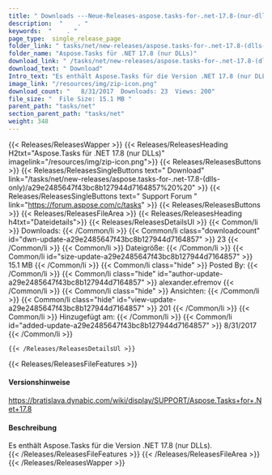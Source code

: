 ```yaml
---
title: " Downloads ---Neue-Releases-aspose.tasks-for-.net-17.8-(nur-dlls) . "
description:  "    . " 
keywords:  "    . " 
page_type:  single_release_page
folder_link: " tasks/net/new-releases/aspose.tasks-for-.net-17.8-(dlls-only)/"
folder_name: "Aspose.Tasks für .NET 17.8 (nur DLLs)"
download_link: " /tasks/net/new-releases/aspose.tasks-for-.net-17.8-(dlls-only)/a29e2485647f43bc8b127944d7164857"
download_text: " Download"
Intro_text: "Es enthält Aspose.Tasks für die Version .NET 17.8 (nur DLLs)."
image_link: "/resources/img/zip-icon.png"
download_count: "   8/31/2017  Downloads: 23  Views: 200"
file_size: "  File Size: 15.1 MB "
parent_path: "tasks/net"
section_parent_path: "tasks/net"
weight: 348
---
```


{{< Releases/ReleasesWapper >}}
  {{< Releases/ReleasesHeading H2txt="Aspose.Tasks für .NET 17.8 (nur DLLs)" imagelink="/resources/img/zip-icon.png">}}
  {{< Releases/ReleasesButtons >}}
    {{< Releases/ReleasesSingleButtons text=" Download" link="/tasks/net/new-releases/aspose.tasks-for-.net-17.8-(dlls-only)/a29e2485647f43bc8b127944d7164857%20%20" >}}
    {{< Releases/ReleasesSingleButtons text=" Support Forum " link="https://forum.aspose.com/c/tasks" >}}
  {{< Releases/ReleasesButtons >}}
  {{< Releases/ReleasesFileArea >}}
    {{< Releases/ReleasesHeading h4txt="Dateidetails">}}
    {{< Releases/ReleasesDetailsUl >}}
            {{< Common/li >}} Downloads: {{< /Common/li >}}
      {{< Common/li class="downloadcount" id="dwn-update-a29e2485647f43bc8b127944d7164857" >}} 23 {{< /Common/li >}}
      {{< Common/li >}} Dateigröße: {{< /Common/li >}}
      {{< Common/li id="size-update-a29e2485647f43bc8b127944d7164857" >}} 15.1 MB {{< /Common/li >}} 
      {{< Common/li  class="hide" >}} Posted By: {{< /Common/li >}} 
      {{< Common/li class="hide" id="author-update-a29e2485647f43bc8b127944d7164857" >}} alexander.efremov {{< /Common/li >}}
      {{< Common/li class="hide" >}} Ansichten: {{< /Common/li >}}
      {{< Common/li class="hide" id="view-update-a29e2485647f43bc8b127944d7164857" >}} 201 {{< /Common/li >}}
      {{< Common/li >}} Hinzugefügt am: {{< /Common/li >}}
      {{< Common/li id="added-update-a29e2485647f43bc8b127944d7164857" >}} 8/31/2017 {{< /Common/li >}} 

    {{< /Releases/ReleasesDetailsUl >}}

  {{< Releases/ReleasesFileFeatures >}}
      <h4>Versionshinweise</h4><div> <a href="https://bratislava.dynabic.com/wiki/display/SUPPORT/Aspose.Tasks+for+.Net+17.8">https://bratislava.dynabic.com/wiki/display/SUPPORT/Aspose.Tasks+for+.Net+17.8</a></div><h4> Beschreibung</h4><div class="HTMLDescription"> Es enthält Aspose.Tasks für die Version .NET 17.8 (nur DLLs).</div>
  {{< /Releases/ReleasesFileFeatures >}}
 {{< /Releases/ReleasesFileArea >}}
{{< /Releases/ReleasesWapper >}}



